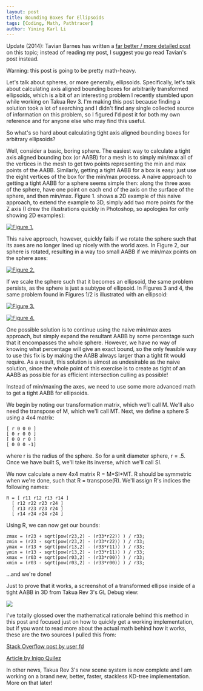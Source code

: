 ```yaml
---
layout: post
title: Bounding Boxes for Ellipsoids
tags: [Coding, Math, Pathtracer]
author: Yining Karl Li
---
```


Update (2014): Tavian Barnes has written a [far better / more detailed post](https://tavianator.com/2014/ellipsoid_bounding_boxes.html) on this topic; instead of reading my post, I suggest you go read Tavian's post instead.

Warning\: this post is going to be pretty math-heavy.

Let's talk about spheres, or more generally, ellipsoids. Specifically, let's talk about calculating axis aligned bounding boxes for arbitrarily transformed ellipsoids, which is a bit of an interesting problem I recently stumbled upon while working on Takua Rev 3. I'm making this post because finding a solution took a lot of searching and I didn't find any single collected source of information on this problem, so I figured I'd post it for both my own reference and for anyone else who may find this useful.

So what's so hard about calculating tight axis aligned bounding boxes for arbitrary ellipsoids?

Well, consider a basic, boring sphere. The easiest way to calculate a tight axis aligned bounding box (or AABB) for a mesh is to simply min/max all of the vertices in the mesh to get two points representing the min and max points of the AABB. Similarly, getting a tight AABB for a box is easy: just use the eight vertices of the box for the min/max process. A naive approach to getting a tight AABB for a sphere seems simple then: along the three axes of the sphere, have one point on each end of the axis on the surface of the sphere, and then min/max. Figure 1. shows a 2D example of this naive approach, to extend the example to 3D, simply add two more points for the Z axis (I drew the illustrations quickly in Photoshop, so apologies for only showing 2D examples):

[![Figure 1.]({{site.url}}/content/images/2013/Feb/figure1.png)]({{site.url}}/content/images/2013/Feb/figure1.png)

This naive approach, however, quickly fails if we rotate the sphere such that its axes are no longer lined up nicely with the world axes. In Figure 2, our sphere is rotated, resulting in a way too small AABB if we min/max points on the sphere axes:

[![Figure 2.]({{site.url}}/content/images/2013/Feb/figure2.png)]({{site.url}}/content/images/2013/Feb/figure2.png)

If we scale the sphere such that it becomes an ellipsoid, the same problem persists, as the sphere is just a subtype of ellipsoid. In Figures 3 and 4, the same problem found in Figures 1/2 is illustrated with an ellipsoid:

[![Figure 3.]({{site.url}}/content/images/2013/Feb/figure3.png)]({{site.url}}/content/images/2013/Feb/figure3.png)

[![Figure 4.]({{site.url}}/content/images/2013/Feb/figure4.png)]({{site.url}}/content/images/2013/Feb/figure4.png)

One possible solution is to continue using the naive min/max axes approach, but simply expand the resultant AABB by some percentage such that it encompasses the whole sphere. However, we have no way of knowing what percentage will give an exact bound, so the only feasible way to use this fix is by making the AABB always larger than a tight fit would require. As a result, this solution is almost as undesirable as the naive solution, since the whole point of this exercise is to create as tight of an AABB as possible for as efficient intersection culling as possible!

Instead of min/maxing the axes, we need to use some more advanced math to get a tight AABB for ellipsoids.

We begin by noting our transformation matrix, which we'll call M. We'll also need the transpose of M, which we'll call MT. Next, we define a sphere S using a 4x4 matrix:

	[ r 0 0 0 ]
	[ 0 r 0 0 ]
	[ 0 0 r 0 ]
	[ 0 0 0 -1] 

where r is the radius of the sphere. So for a unit diameter sphere, r = .5. Once we have built S, we'll take its inverse, which we'll call SI.

We now calculate a new 4x4 matrix R = M\*SI\*MT. R should be symmetric when we're done, such that R = transpose(R). We'll assign R's indices the following names:

	R = [ r11 r12 r13 r14 ] 
      [ r12 r22 r23 r24 ] 
      [ r13 r23 r23 r24 ] 
      [ r14 r24 r24 r24 ] 
      
Using R, we can now get our bounds:

	zmax = (r23 + sqrt(pow(r23,2) - (r33*r22)) ) / r33; 
  	zmin = (r23 - sqrt(pow(r23,2) - (r33*r22)) ) / r33; 
  	ymax = (r13 + sqrt(pow(r13,2) - (r33*r11)) ) / r33; 
  	ymin = (r13 - sqrt(pow(r13,2) - (r33*r11)) ) / r33; 
  	xmax = (r03 + sqrt(pow(r03,2) - (r33*r00)) ) / r33; 
  	xmin = (r03 - sqrt(pow(r03,2) - (r33*r00)) ) / r33; 
    
...and we're done!

Just to prove that it works, a screenshot of a transformed ellipse inside of a tight AABB in 3D from Takua Rev 3's GL Debug view:

[![]({{site.url}}/content/images/2013/Feb/takua_ellipse.png)]({{site.url}}/content/images/2013/Feb/takua_ellipse.png)

I've totally glossed over the mathematical rationale behind this method in this post and focused just on how to quickly get a working implementation, but if you want to read more about the actual math behind how it works, these are the two sources I pulled this from:

[Stack Overflow post by user fd](http://stackoverflow.com/a/4369956)

[Article by Inigo Quilez](http://www.iquilezles.org/www/articles/ellipses/ellipses.htm)

In other news, Takua Rev 3's new scene system is now complete and I am working on a brand new, better, faster, stackless KD-tree implementation. More on that later!
